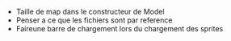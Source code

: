 - Taille de map dans le constructeur de Model
- Penser a ce que les fichiers sont par reference
- Faireune barre de chargement lors du chargement des sprites